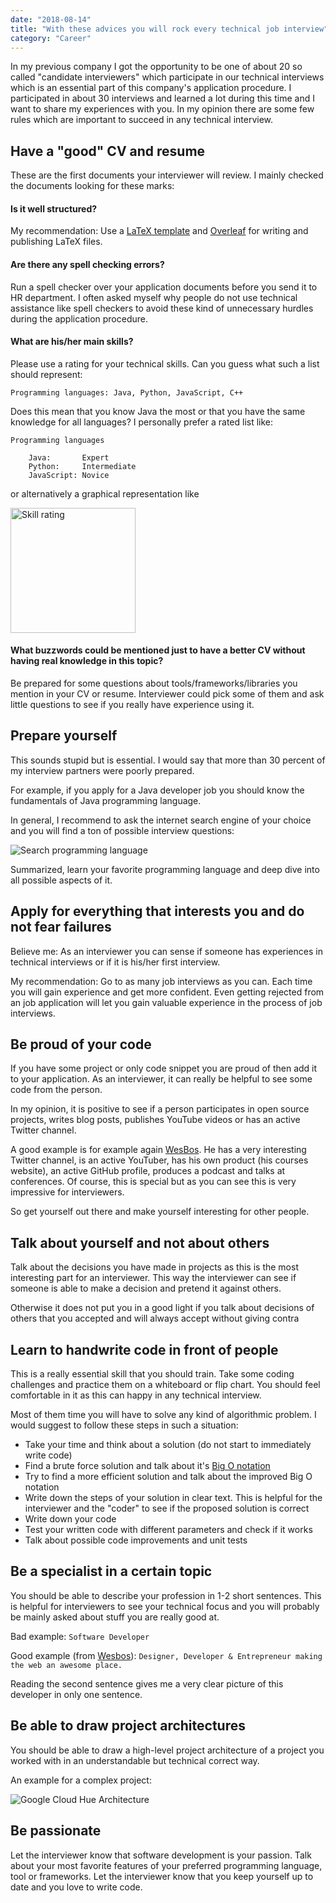 ```yaml
---
date: "2018-08-14"
title: "With these advices you will rock every technical job interview"
category: "Career"
---
```


In my previous company I got the opportunity to be one of about 20 so called "candidate interviewers" which participate in our technical interviews which is an essential part of this company's application procedure. I participated in about 30 interviews and learned a lot during this time and I want to share my experiences with you. In my opinion there are some few rules which are important to succeed in any technical interview.

## Have a "good" CV and resume

These are the first documents your interviewer will review. I mainly checked the documents looking for these marks:

#### Is it well structured? 
My recommendation: Use a [LaTeX template](https://www.latextemplates.com/cat/curricula-vitae) and [Overleaf](https://www.overleaf.com/) for writing and publishing LaTeX files.

#### Are there any spell checking errors? 
Run a spell checker over your application documents before you send it to HR department. I often asked myself why people do not use technical assistance like spell checkers to avoid these kind of unnecessary hurdles during the application procedure.  

#### What are his/her main skills?
Please use a rating for your technical skills. Can you guess what such a list should represent:

```
Programming languages: Java, Python, JavaScript, C++
```

Does this mean that you know Java the most or that you have the same knowledge for all languages? I personally prefer a rated list like:

```
Programming languages

    Java:       Expert
    Python:     Intermediate
    JavaScript: Novice
```

or alternatively a graphical representation like

<img src="/img/skills.png" alt="Skill rating" width="200px"/>

#### What buzzwords could be mentioned just to have a better CV without having real knowledge in this topic?
Be prepared for some questions about tools/frameworks/libraries you mention in your CV or resume. Interviewer could pick some of them and ask little questions to see if you really have experience using it.

## Prepare yourself

This sounds stupid but is essential. I would say that more than 30 percent of my interview partners were poorly prepared. 

For example, if you apply for a Java developer job you should know the fundamentals of Java programming language. 

In general, I recommend to ask the internet search engine of your choice and you will find a ton of possible interview questions:

![Search programming language](/img/search_programming_language.png)

Summarized, learn your favorite programming language and deep dive into all possible aspects of it. 

## Apply for everything that interests you and do not fear failures

Believe me: As an interviewer you can sense if someone has experiences in technical interviews or if it is his/her first interview.

My recommendation: Go to as many job interviews as you can. Each time you will gain experience and get more confident. Even getting rejected from an job application will let you gain valuable experience in the process of job interviews.

## Be proud of your code

If you have some project or only code snippet you are proud of then add it to your application. As an interviewer, it can really be helpful to see some code from the person.

In my opinion, it is positive to see if a person participates in open source projects, writes blog posts, publishes YouTube videos or has an active Twitter channel. 

A good example is for example again [WesBos](http://wesbos.com). He has a very interesting Twitter channel, is an active YouTuber, has his own product (his courses website), an active GitHub profile, produces a podcast and talks at conferences. Of course, this is special but as you can see this is very impressive for interviewers. 

So get yourself out there and make yourself interesting for other people.

## Talk about yourself and not about others

Talk about the decisions you have made in projects as this is the most interesting part for an interviewer. This way the interviewer can see if someone is able to make a decision and pretend it against others.

Otherwise it does not put you in a good light if you talk about decisions of others that you accepted and will always accept without giving contra

## Learn to handwrite code in front of people

This is a really essential skill that you should train. Take some coding challenges and practice them on a whiteboard or flip chart. You should feel comfortable in it as this can happy in any technical interview.

Most of them time you will have to solve any kind of algorithmic problem. I would suggest to follow these steps in such a situation:

* Take your time and think about a solution (do not start to immediately write code)
* Find a brute force solution and talk about it's [Big O notation](https://en.wikipedia.org/wiki/Big_O_notation)
* Try to find a more efficient solution and talk about the improved Big O notation
* Write down the steps of your solution in clear text. This is helpful for the interviewer and the "coder" to see if the proposed solution is correct
* Write down your code
* Test your written code with different parameters and check if it works
* Talk about possible code improvements and unit tests

## Be a specialist in a certain topic

You should be able to describe your profession in 1-2 short sentences. This is helpful for interviewers to see your technical focus and you will probably be mainly asked about stuff you are really good at.

Bad example:
`Software Developer`

Good example (from [Wesbos](http://wesbos.com)):
`Designer, Developer & Entrepreneur making the web an awesome place.`

Reading the second sentence gives me a very clear picture of this developer in only one sentence.

## Be able to draw project architectures

You should be able to draw a high-level project architecture of a project you worked with in an understandable but technical correct way.

An example for a complex project:

![Google Cloud Hue Architecture](https://pbs.twimg.com/media/Da7_0YsW4AEM4sr.jpg)

## Be passionate

Let the interviewer know that software development is your passion. Talk about your most favorite features of your preferred programming language, tool or frameworks. Let the interviewer know that you keep yourself up to date and you love to write code.
